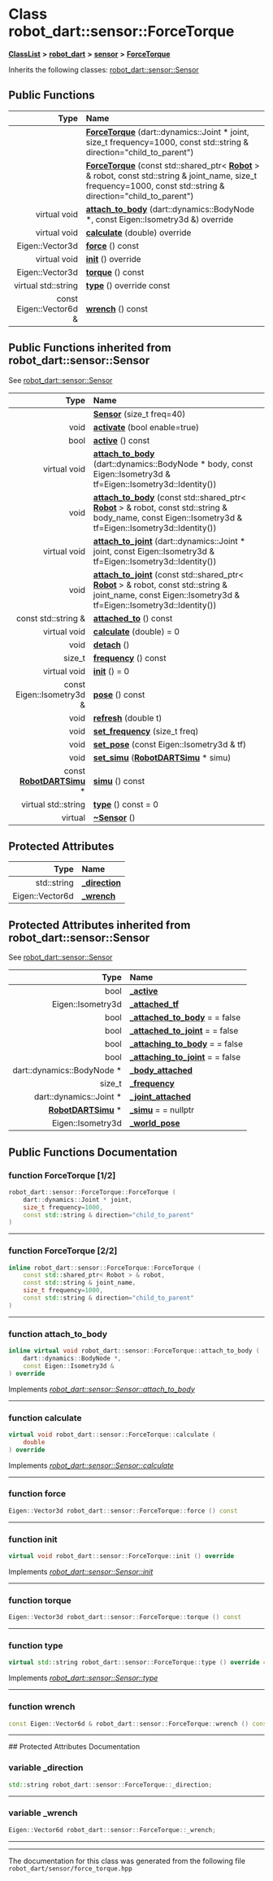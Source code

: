 

# Class robot\_dart::sensor::ForceTorque



[**ClassList**](annotated.md) **>** [**robot\_dart**](namespacerobot__dart.md) **>** [**sensor**](namespacerobot__dart_1_1sensor.md) **>** [**ForceTorque**](classrobot__dart_1_1sensor_1_1ForceTorque.md)








Inherits the following classes: [robot\_dart::sensor::Sensor](classrobot__dart_1_1sensor_1_1Sensor.md)






















































## Public Functions

| Type | Name |
| ---: | :--- |
|   | [**ForceTorque**](#function-forcetorque-12) (dart::dynamics::Joint \* joint, size\_t frequency=1000, const std::string & direction="child\_to\_parent") <br> |
|   | [**ForceTorque**](#function-forcetorque-22) (const std::shared\_ptr&lt; [**Robot**](classrobot__dart_1_1Robot.md) &gt; & robot, const std::string & joint\_name, size\_t frequency=1000, const std::string & direction="child\_to\_parent") <br> |
| virtual void | [**attach\_to\_body**](#function-attach_to_body) (dart::dynamics::BodyNode \*, const Eigen::Isometry3d &) override<br> |
| virtual void | [**calculate**](#function-calculate) (double) override<br> |
|  Eigen::Vector3d | [**force**](#function-force) () const<br> |
| virtual void | [**init**](#function-init) () override<br> |
|  Eigen::Vector3d | [**torque**](#function-torque) () const<br> |
| virtual std::string | [**type**](#function-type) () override const<br> |
|  const Eigen::Vector6d & | [**wrench**](#function-wrench) () const<br> |


## Public Functions inherited from robot_dart::sensor::Sensor

See [robot\_dart::sensor::Sensor](classrobot__dart_1_1sensor_1_1Sensor.md)

| Type | Name |
| ---: | :--- |
|   | [**Sensor**](#function-sensor) (size\_t freq=40) <br> |
|  void | [**activate**](#function-activate) (bool enable=true) <br> |
|  bool | [**active**](#function-active) () const<br> |
| virtual void | [**attach\_to\_body**](#function-attach_to_body-12) (dart::dynamics::BodyNode \* body, const Eigen::Isometry3d & tf=Eigen::Isometry3d::Identity()) <br> |
|  void | [**attach\_to\_body**](#function-attach_to_body-22) (const std::shared\_ptr&lt; [**Robot**](classrobot__dart_1_1Robot.md) &gt; & robot, const std::string & body\_name, const Eigen::Isometry3d & tf=Eigen::Isometry3d::Identity()) <br> |
| virtual void | [**attach\_to\_joint**](#function-attach_to_joint-12) (dart::dynamics::Joint \* joint, const Eigen::Isometry3d & tf=Eigen::Isometry3d::Identity()) <br> |
|  void | [**attach\_to\_joint**](#function-attach_to_joint-22) (const std::shared\_ptr&lt; [**Robot**](classrobot__dart_1_1Robot.md) &gt; & robot, const std::string & joint\_name, const Eigen::Isometry3d & tf=Eigen::Isometry3d::Identity()) <br> |
|  const std::string & | [**attached\_to**](#function-attached_to) () const<br> |
| virtual void | [**calculate**](#function-calculate) (double) = 0<br> |
|  void | [**detach**](#function-detach) () <br> |
|  size\_t | [**frequency**](#function-frequency) () const<br> |
| virtual void | [**init**](#function-init) () = 0<br> |
|  const Eigen::Isometry3d & | [**pose**](#function-pose) () const<br> |
|  void | [**refresh**](#function-refresh) (double t) <br> |
|  void | [**set\_frequency**](#function-set_frequency) (size\_t freq) <br> |
|  void | [**set\_pose**](#function-set_pose) (const Eigen::Isometry3d & tf) <br> |
|  void | [**set\_simu**](#function-set_simu) ([**RobotDARTSimu**](classrobot__dart_1_1RobotDARTSimu.md) \* simu) <br> |
|  const [**RobotDARTSimu**](classrobot__dart_1_1RobotDARTSimu.md) \* | [**simu**](#function-simu) () const<br> |
| virtual std::string | [**type**](#function-type) () const = 0<br> |
| virtual  | [**~Sensor**](#function-sensor) () <br> |














## Protected Attributes

| Type | Name |
| ---: | :--- |
|  std::string | [**\_direction**](#variable-_direction)  <br> |
|  Eigen::Vector6d | [**\_wrench**](#variable-_wrench)  <br> |


## Protected Attributes inherited from robot_dart::sensor::Sensor

See [robot\_dart::sensor::Sensor](classrobot__dart_1_1sensor_1_1Sensor.md)

| Type | Name |
| ---: | :--- |
|  bool | [**\_active**](#variable-_active)  <br> |
|  Eigen::Isometry3d | [**\_attached\_tf**](#variable-_attached_tf)  <br> |
|  bool | [**\_attached\_to\_body**](#variable-_attached_to_body)   = = false<br> |
|  bool | [**\_attached\_to\_joint**](#variable-_attached_to_joint)   = = false<br> |
|  bool | [**\_attaching\_to\_body**](#variable-_attaching_to_body)   = = false<br> |
|  bool | [**\_attaching\_to\_joint**](#variable-_attaching_to_joint)   = = false<br> |
|  dart::dynamics::BodyNode \* | [**\_body\_attached**](#variable-_body_attached)  <br> |
|  size\_t | [**\_frequency**](#variable-_frequency)  <br> |
|  dart::dynamics::Joint \* | [**\_joint\_attached**](#variable-_joint_attached)  <br> |
|  [**RobotDARTSimu**](classrobot__dart_1_1RobotDARTSimu.md) \* | [**\_simu**](#variable-_simu)   = = nullptr<br> |
|  Eigen::Isometry3d | [**\_world\_pose**](#variable-_world_pose)  <br> |






































## Public Functions Documentation




### function ForceTorque [1/2]

```C++
robot_dart::sensor::ForceTorque::ForceTorque (
    dart::dynamics::Joint * joint,
    size_t frequency=1000,
    const std::string & direction="child_to_parent"
) 
```




<hr>



### function ForceTorque [2/2]

```C++
inline robot_dart::sensor::ForceTorque::ForceTorque (
    const std::shared_ptr< Robot > & robot,
    const std::string & joint_name,
    size_t frequency=1000,
    const std::string & direction="child_to_parent"
) 
```




<hr>



### function attach\_to\_body 

```C++
inline virtual void robot_dart::sensor::ForceTorque::attach_to_body (
    dart::dynamics::BodyNode *,
    const Eigen::Isometry3d &
) override
```



Implements [*robot\_dart::sensor::Sensor::attach\_to\_body*](classrobot__dart_1_1sensor_1_1Sensor.md#function-attach_to_body-12)


<hr>



### function calculate 

```C++
virtual void robot_dart::sensor::ForceTorque::calculate (
    double
) override
```



Implements [*robot\_dart::sensor::Sensor::calculate*](classrobot__dart_1_1sensor_1_1Sensor.md#function-calculate)


<hr>



### function force 

```C++
Eigen::Vector3d robot_dart::sensor::ForceTorque::force () const
```




<hr>



### function init 

```C++
virtual void robot_dart::sensor::ForceTorque::init () override
```



Implements [*robot\_dart::sensor::Sensor::init*](classrobot__dart_1_1sensor_1_1Sensor.md#function-init)


<hr>



### function torque 

```C++
Eigen::Vector3d robot_dart::sensor::ForceTorque::torque () const
```




<hr>



### function type 

```C++
virtual std::string robot_dart::sensor::ForceTorque::type () override const
```



Implements [*robot\_dart::sensor::Sensor::type*](classrobot__dart_1_1sensor_1_1Sensor.md#function-type)


<hr>



### function wrench 

```C++
const Eigen::Vector6d & robot_dart::sensor::ForceTorque::wrench () const
```




<hr>
## Protected Attributes Documentation




### variable \_direction 

```C++
std::string robot_dart::sensor::ForceTorque::_direction;
```




<hr>



### variable \_wrench 

```C++
Eigen::Vector6d robot_dart::sensor::ForceTorque::_wrench;
```




<hr>

------------------------------
The documentation for this class was generated from the following file `robot_dart/sensor/force_torque.hpp`

